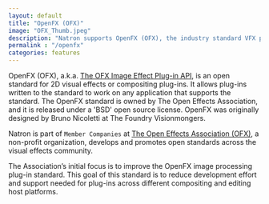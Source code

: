 ```yaml
---
layout: default
title: "OpenFX (OFX)"
image: "OFX_Thumb.jpeg"
description: "Natron supports OpenFX (OFX), the industry standard VFX plug-in format."
permalink : "/openfx"
categories: features
---
```


OpenFX (OFX), a.k.a. [The OFX Image Effect Plug-in API](http://openfx.sourceforge.net/), is an open standard for 2D visual effects or compositing plug-ins. It allows plug-ins written to the standard to work on any application that supports the standard. The OpenFX standard is owned by The Open Effects Association, and it is released under a 'BSD' open source license. OpenFX was originally designed by Bruno Nicoletti at The Foundry Visionmongers.

Natron is part of ``Member Companies`` at [The Open Effects Association (OFX)](http://openeffects.org/), a non-profit organization, develops and promotes open standards across the visual effects community.

The Association’s initial focus is to improve the OpenFX image processing plug-in standard. This goal of this standard is to reduce development effort and support needed for plug-ins across different compositing and editing host platforms.
